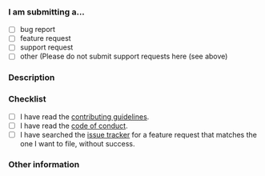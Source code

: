 ### I am submitting a...
<!--(check one with "x") -->

- [ ] bug report
- [ ] feature request
- [ ] support request
- [ ] other (Please do not submit support requests here (see above)

### Description

<!-- Describe the issue here -->

### Checklist
<!--(check with "x") -->

- [ ] I have read the [contributing guidelines](/CONTRIBUTING.md).
- [ ] I have read the [code of conduct](/CODE_OF_CONDUCT.md).
- [ ] I have searched the [issue tracker](/issues) for a feature request that matches the one I want to file, without success.

### Other information

<!--(e.g. detailed explanation, stacktraces, related issues, suggestions how to fix, links for us to have context, eg. stackoverflow, gitter, etc) -->
